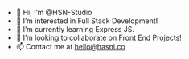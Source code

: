 - 👋 Hi, I’m @HSN-Studio
- 👀 I’m interested in Full Stack Development!
- 🌱 I’m currently learning Express JS.
- 💞️ I’m looking to collaborate on Front End Projects!
- 📫 Contact me at hello@hasni.co

<!---
HSN-Studio/HSN-Studio is a ✨ special ✨ repository because its `README.md` (this file) appears on your GitHub profile.
You can click the Preview link to take a look at your changes.
--->
